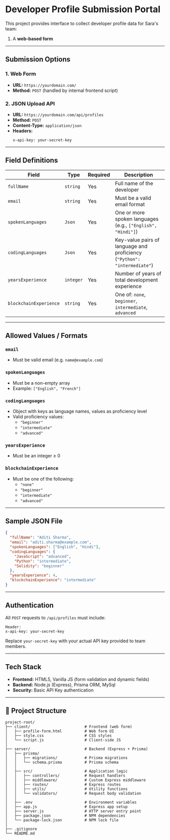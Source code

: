 # Developer Profile Submission Portal

This project provides interface to collect developer profile data for Sara's team:  
1. A **web-based form**
---

## Submission Options

### 1. Web Form  
- **URL:** `https://yourdomain.com/`  
- **Method:** `POST` (handled by internal frontend script)

### 2. JSON Upload API  
- **URL:** `https://yourdomain.com/api/profiles`  
- **Method:** `POST`  
- **Content-Type:** `application/json`  
- **Headers:**  
  ```
  x-api-key: your-secret-key
  ```

---

## Field Definitions

| Field                   | Type        | Required | Description                                                                 |
|------------------------|-------------|----------|-----------------------------------------------------------------------------|
| `fullName`             | `string`    | Yes   | Full name of the developer                                                  |
| `email`                | `string`    | Yes   | Must be a valid email format                                                |
| `spokenLanguages`      | `Json`  | Yes   | One or more spoken languages (e.g., `["English", "Hindi"]`)                 |
| `codingLanguages`      | `Json`    | Yes   | Key-value pairs of language and proficiency (`"Python": "intermediate"`)    |
| `yearsExperience`      | `integer`   | Yes   | Number of years of total development experience                             |
| `blockchainExperience` | `string`    | Yes   | One of: `none`, `beginner`, `intermediate`, `advanced`                      |

---

## Allowed Values / Formats

### `email`
- Must be valid email (e.g. `name@example.com`)

### `spokenLanguages`
- Must be a non-empty array
- Example: `["English", "French"]`

### `codingLanguages`
- Object with keys as language names, values as proficiency level
- Valid proficiency values:
  - `"beginner"`
  - `"intermediate"`
  - `"advanced"`

### `yearsExperience`
- Must be an integer ≥ 0

### `blockchainExperience`
- Must be one of the following:
  - `"none"`
  - `"beginner"`
  - `"intermediate"`
  - `"advanced"`

---

## Sample JSON File

```json
{
  "fullName": "Aditi Sharma",
  "email": "aditi.sharma@example.com",
  "spokenLanguages": ["English", "Hindi"],
  "codingLanguages": {
    "JavaScript": "advanced",
    "Python": "intermediate",
    "Solidity": "beginner"
  },
  "yearsExperience": 4,
  "blockchainExperience": "intermediate"
}
```

---

## Authentication

All `POST` requests to `/api/profiles` must include:

```http
Header:
x-api-key: your-secret-key
```

Replace `your-secret-key` with your actual API key provided to team members.

---

## Tech Stack

- **Frontend:** HTML5, Vanilla JS (form validation and dynamic fields)
- **Backend:** Node.js (Express), Prisma ORM, MySql
- **Security:** Basic API Key authentication

---

## 📂 Project Structure

```
project-root/
├── client/                        # Frontend (web form)
│   ├── profile-form.html          # Web form UI
│   ├── style.css                  # CSS styles
│   └── script.js                  # Client-side JS
│
├── server/                        # Backend (Express + Prisma)
│   ├── prisma/
│   │   ├── migrations/            # Prisma migrations
│   │   └── schema.prisma          # Prisma schema
│   │
│   ├── src/                       # Application logic
│   │   ├── controllers/           # Request handlers
│   │   ├── middleware/            # Custom Express middleware
│   │   ├── routes/                # Express routes
│   │   ├── utils/                 # Utility functions
│   │   └── validators/            # Request body validation
│   │
│   ├── .env                       # Environment variables
│   ├── app.js                     # Express app setup
│   ├── server.js                  # HTTP server entry point
│   ├── package.json               # NPM dependencies
│   └── package-lock.json          # NPM lock file
│
├── .gitignore
└── README.md

```